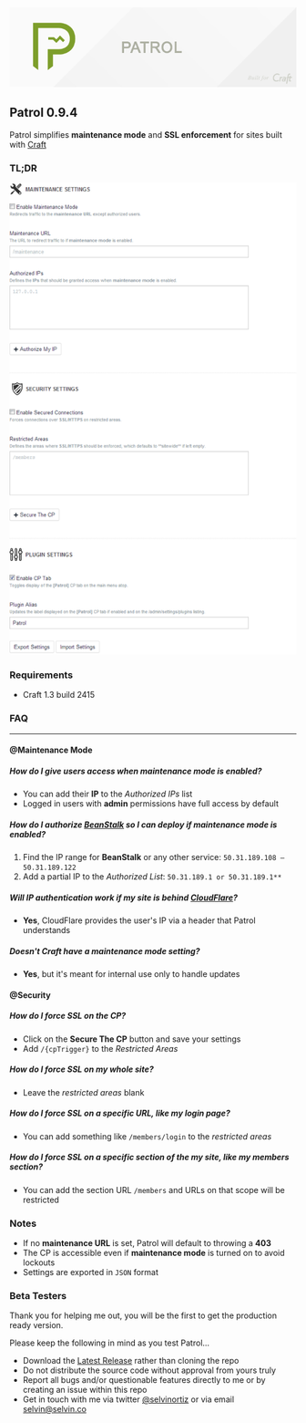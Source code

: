 ![Patrol](resources/etc/patrol.png)

## Patrol 0.9.4
Patrol simplifies **maintenance mode** and **SSL enforcement** for sites built with [Craft](http://buildwithcraft.com)

### TL;DR
![Patrol](resources/etc/features.png)

### Requirements
- Craft 1.3 build 2415

### FAQ

---
#### @Maintenance Mode
##### How do I give users access when maintenance mode is enabled?
- You can add their **IP** to the _Authorized IPs_ list
- Logged in users with **admin** permissions have full access by default

##### How do I authorize [BeanStalk](http://beanstalkapp.com) so I can deploy if maintenance mode is enabled?
1. Find the IP range for **BeanStalk** or any other service: `50.31.189.108 – 50.31.189.122`
2. Add a partial IP to the _Authorized List_: `50.31.189.1 or 50.31.189.1**`

##### Will IP authentication work if my site is behind [CloudFlare](http://cloudflare.com)?
- **Yes**, CloudFlare provides the user's IP via a header that Patrol understands

##### Doesn't Craft have a maintenance mode setting?
- **Yes**, but it's meant for internal use only to handle updates

#### @Security
##### How do I force SSL on the CP?
- Click on the **Secure The CP** button and save your settings
- Add `/{cpTrigger}` to the _Restricted Areas_

##### How do I force SSL on my whole site?
- Leave the _restricted areas_ blank

##### How do I force SSL on a specific URL, like my login page?
- You can add something like `/members/login` to the _restricted areas_

##### How do I force SSL on a specific section of the my site, like my members section?
- You can add the section URL `/members` and URLs on that scope will be restricted

### Notes
- If no **maintenance URL** is set, Patrol will default to throwing a **403**
- The CP is accessible even if **maintenance mode** is turned on to avoid lockouts
- Settings are exported in `JSON` format

### Beta Testers
Thank you for helping me out, you will be the first to get the production ready version.

Please keep the following in mind as you test Patrol...

- Download the [Latest Release](https://github.com/selvinortiz/craft-patrol/releases/tag/v0.9.3) rather than cloning the repo
- Do not distribute the source code without approval from yours truly
- Report all bugs and/or questionable features directly to me or by creating an issue within this repo
- Get in touch with me via twitter [@selvinortiz](http://twitter.com/selvinortiz) or via email selvin@selvin.co

